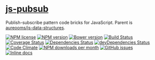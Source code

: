 [js-pubsub](http://aureooms.github.io/js-pubsub)
==

Publish-subscribe pattern code bricks for JavaScript. Parent is
[aureooms/js-data-structures](https://github.com/aureooms/js-data-structures).

[![NPM license](http://img.shields.io/npm/l/aureooms-js-pubsub.svg?style=flat)](https://raw.githubusercontent.com/aureooms/js-pubsub/master/LICENSE)
[![NPM version](http://img.shields.io/npm/v/aureooms-js-pubsub.svg?style=flat)](https://www.npmjs.org/package/aureooms-js-pubsub)
[![Bower version](http://img.shields.io/bower/v/aureooms-js-pubsub.svg?style=flat)](http://bower.io/search/?q=aureooms-js-pubsub)
[![Build Status](http://img.shields.io/travis/aureooms/js-pubsub.svg?style=flat)](https://travis-ci.org/aureooms/js-pubsub)
[![Coverage Status](http://img.shields.io/coveralls/aureooms/js-pubsub.svg?style=flat)](https://coveralls.io/r/aureooms/js-pubsub)
[![Dependencies Status](http://img.shields.io/david/aureooms/js-pubsub.svg?style=flat)](https://david-dm.org/aureooms/js-pubsub#info=dependencies)
[![devDependencies Status](http://img.shields.io/david/dev/aureooms/js-pubsub.svg?style=flat)](https://david-dm.org/aureooms/js-pubsub#info=devDependencies)
[![Code Climate](http://img.shields.io/codeclimate/github/aureooms/js-pubsub.svg?style=flat)](https://codeclimate.com/github/aureooms/js-pubsub)
[![NPM downloads per month](http://img.shields.io/npm/dm/aureooms-js-pubsub.svg?style=flat)](https://www.npmjs.org/package/aureooms-js-pubsub)
[![GitHub issues](http://img.shields.io/github/issues/aureooms/js-pubsub.svg?style=flat)](https://github.com/aureooms/js-pubsub/issues)
[![Inline docs](http://inch-ci.org/github/aureooms/js-pubsub.svg?branch=master&style=shields)](http://inch-ci.org/github/aureooms/js-pubsub)
